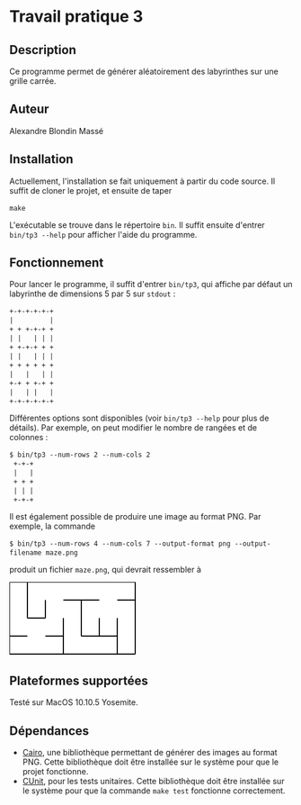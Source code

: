 # Travail pratique 3

## Description

Ce programme permet de générer aléatoirement des labyrinthes sur une grille
carrée.

## Auteur

Alexandre Blondin Massé

## Installation

Actuellement, l'installation se fait uniquement à partir du code source. Il
suffit de cloner le projet, et ensuite de taper

~~~
make
~~~

L'exécutable se trouve dans le répertoire `bin`. Il suffit ensuite d'entrer
`bin/tp3 --help` pour afficher l'aide du programme.

## Fonctionnement

Pour lancer le programme, il suffit d'entrer `bin/tp3`, qui affiche par défaut
un labyrinthe de dimensions 5 par 5 sur `stdout` :

~~~
+-+-+-+-+-+
|         |
+ + +-+-+ +
| |   | | |
+ +-+-+ + +
| |   | | |
+ + + + + +
|   |   | |
+-+ + +-+ +
|   | |   |
+-+-+-+-+-+
~~~

Différentes options sont disponibles (voir `bin/tp3 --help` pour plus de
détails). Par exemple, on peut modifier le nombre de rangées et de colonnes :

~~~
$ bin/tp3 --num-rows 2 --num-cols 2
 +-+-+
 |   |
 + + +
 | | |
 +-+-+
~~~

Il est également possible de produire une image au format PNG. Par exemple, la
commande

~~~
$ bin/tp3 --num-rows 4 --num-cols 7 --output-format png --output-filename maze.png
~~~

produit un fichier `maze.png`, qui devrait ressembler à

![](images/maze.png)

## Plateformes supportées

Testé sur MacOS 10.10.5 Yosemite.

## Dépendances

- [Cairo](http://cairo.org/), une bibliothèque permettant de générer des images
  au format PNG. Cette bibliothèque doit être installée sur le système pour que
  le projet fonctionne.
- [CUnit](http://cunit.sourceforge.net/), pour les tests unitaires. Cette
  bibliothèque doit être installée sur le système pour que la commande `make
  test` fonctionne correctement.
